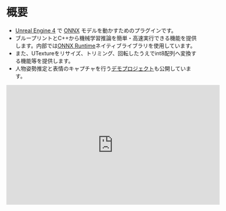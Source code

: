 # 概要

- [Unreal Engine 4](https://www.unrealengine.com/) で [ONNX](https://onnx.ai/) モデルを動かすためのプラグインです。
- ブループリントとC++から機械学習推論を簡単・高速実行できる機能を提供します。内部では[ONNX Runtime](https://onnxruntime.ai/)ネイティブライブラリを使用しています。
- また、UTextureをリサイズ、トリミング、回転したうえでint8配列へ変換する機能等を提供します。
- 人物姿勢推定と表情のキャプチャを行う[デモプロジェクト](./demo-project-overview)も公開しています。

<iframe width="560" height="315" src="https://www.youtube.com/embed/6mTJ3ZceVrs" title="YouTube video player" frameborder="0" allow="accelerometer; autoplay; clipboard-write; encrypted-media; gyroscope; picture-in-picture" allowfullscreen></iframe>